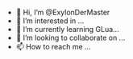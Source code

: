 - 👋 Hi, I’m @ExylonDerMaster
- 👀 I’m interested in ...
- 🌱 I’m currently learning GLua...
- 💞️ I’m looking to collaborate on ...
- 📫 How to reach me ...

<!---
ExylonDerMaster/ExylonDerMaster is a ✨ special ✨ repository because its `README.md` (this file) appears on your GitHub profile.
You can click the Preview link to take a look at your changes.
--->
